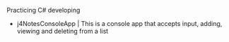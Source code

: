 Practicing C# developing

- j4NotesConsoleApp | This is a console app that accepts input, adding, viewing and deleting from a list

